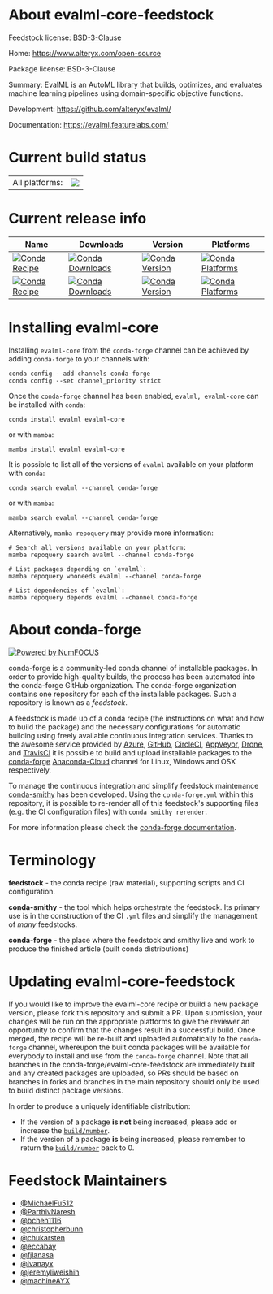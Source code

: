 About evalml-core-feedstock
===========================

Feedstock license: [BSD-3-Clause](https://github.com/conda-forge/evalml-core-feedstock/blob/main/LICENSE.txt)

Home: https://www.alteryx.com/open-source

Package license: BSD-3-Clause

Summary: EvalML is an AutoML library that builds, optimizes, and evaluates machine learning pipelines using domain-specific objective functions.

Development: https://github.com/alteryx/evalml/

Documentation: https://evalml.featurelabs.com/

Current build status
====================


<table><tr><td>All platforms:</td>
    <td>
      <a href="https://dev.azure.com/conda-forge/feedstock-builds/_build/latest?definitionId=10464&branchName=main">
        <img src="https://dev.azure.com/conda-forge/feedstock-builds/_apis/build/status/evalml-core-feedstock?branchName=main">
      </a>
    </td>
  </tr>
</table>

Current release info
====================

| Name | Downloads | Version | Platforms |
| --- | --- | --- | --- |
| [![Conda Recipe](https://img.shields.io/badge/recipe-evalml-green.svg)](https://anaconda.org/conda-forge/evalml) | [![Conda Downloads](https://img.shields.io/conda/dn/conda-forge/evalml.svg)](https://anaconda.org/conda-forge/evalml) | [![Conda Version](https://img.shields.io/conda/vn/conda-forge/evalml.svg)](https://anaconda.org/conda-forge/evalml) | [![Conda Platforms](https://img.shields.io/conda/pn/conda-forge/evalml.svg)](https://anaconda.org/conda-forge/evalml) |
| [![Conda Recipe](https://img.shields.io/badge/recipe-evalml--core-green.svg)](https://anaconda.org/conda-forge/evalml-core) | [![Conda Downloads](https://img.shields.io/conda/dn/conda-forge/evalml-core.svg)](https://anaconda.org/conda-forge/evalml-core) | [![Conda Version](https://img.shields.io/conda/vn/conda-forge/evalml-core.svg)](https://anaconda.org/conda-forge/evalml-core) | [![Conda Platforms](https://img.shields.io/conda/pn/conda-forge/evalml-core.svg)](https://anaconda.org/conda-forge/evalml-core) |

Installing evalml-core
======================

Installing `evalml-core` from the `conda-forge` channel can be achieved by adding `conda-forge` to your channels with:

```
conda config --add channels conda-forge
conda config --set channel_priority strict
```

Once the `conda-forge` channel has been enabled, `evalml, evalml-core` can be installed with `conda`:

```
conda install evalml evalml-core
```

or with `mamba`:

```
mamba install evalml evalml-core
```

It is possible to list all of the versions of `evalml` available on your platform with `conda`:

```
conda search evalml --channel conda-forge
```

or with `mamba`:

```
mamba search evalml --channel conda-forge
```

Alternatively, `mamba repoquery` may provide more information:

```
# Search all versions available on your platform:
mamba repoquery search evalml --channel conda-forge

# List packages depending on `evalml`:
mamba repoquery whoneeds evalml --channel conda-forge

# List dependencies of `evalml`:
mamba repoquery depends evalml --channel conda-forge
```


About conda-forge
=================

[![Powered by
NumFOCUS](https://img.shields.io/badge/powered%20by-NumFOCUS-orange.svg?style=flat&colorA=E1523D&colorB=007D8A)](https://numfocus.org)

conda-forge is a community-led conda channel of installable packages.
In order to provide high-quality builds, the process has been automated into the
conda-forge GitHub organization. The conda-forge organization contains one repository
for each of the installable packages. Such a repository is known as a *feedstock*.

A feedstock is made up of a conda recipe (the instructions on what and how to build
the package) and the necessary configurations for automatic building using freely
available continuous integration services. Thanks to the awesome service provided by
[Azure](https://azure.microsoft.com/en-us/services/devops/), [GitHub](https://github.com/),
[CircleCI](https://circleci.com/), [AppVeyor](https://www.appveyor.com/),
[Drone](https://cloud.drone.io/welcome), and [TravisCI](https://travis-ci.com/)
it is possible to build and upload installable packages to the
[conda-forge](https://anaconda.org/conda-forge) [Anaconda-Cloud](https://anaconda.org/)
channel for Linux, Windows and OSX respectively.

To manage the continuous integration and simplify feedstock maintenance
[conda-smithy](https://github.com/conda-forge/conda-smithy) has been developed.
Using the ``conda-forge.yml`` within this repository, it is possible to re-render all of
this feedstock's supporting files (e.g. the CI configuration files) with ``conda smithy rerender``.

For more information please check the [conda-forge documentation](https://conda-forge.org/docs/).

Terminology
===========

**feedstock** - the conda recipe (raw material), supporting scripts and CI configuration.

**conda-smithy** - the tool which helps orchestrate the feedstock.
                   Its primary use is in the construction of the CI ``.yml`` files
                   and simplify the management of *many* feedstocks.

**conda-forge** - the place where the feedstock and smithy live and work to
                  produce the finished article (built conda distributions)


Updating evalml-core-feedstock
==============================

If you would like to improve the evalml-core recipe or build a new
package version, please fork this repository and submit a PR. Upon submission,
your changes will be run on the appropriate platforms to give the reviewer an
opportunity to confirm that the changes result in a successful build. Once
merged, the recipe will be re-built and uploaded automatically to the
`conda-forge` channel, whereupon the built conda packages will be available for
everybody to install and use from the `conda-forge` channel.
Note that all branches in the conda-forge/evalml-core-feedstock are
immediately built and any created packages are uploaded, so PRs should be based
on branches in forks and branches in the main repository should only be used to
build distinct package versions.

In order to produce a uniquely identifiable distribution:
 * If the version of a package **is not** being increased, please add or increase
   the [``build/number``](https://docs.conda.io/projects/conda-build/en/latest/resources/define-metadata.html#build-number-and-string).
 * If the version of a package **is** being increased, please remember to return
   the [``build/number``](https://docs.conda.io/projects/conda-build/en/latest/resources/define-metadata.html#build-number-and-string)
   back to 0.

Feedstock Maintainers
=====================

* [@MichaelFu512](https://github.com/MichaelFu512/)
* [@ParthivNaresh](https://github.com/ParthivNaresh/)
* [@bchen1116](https://github.com/bchen1116/)
* [@christopherbunn](https://github.com/christopherbunn/)
* [@chukarsten](https://github.com/chukarsten/)
* [@eccabay](https://github.com/eccabay/)
* [@fjlanasa](https://github.com/fjlanasa/)
* [@ivanayx](https://github.com/ivanayx/)
* [@jeremyliweishih](https://github.com/jeremyliweishih/)
* [@machineAYX](https://github.com/machineAYX/)

